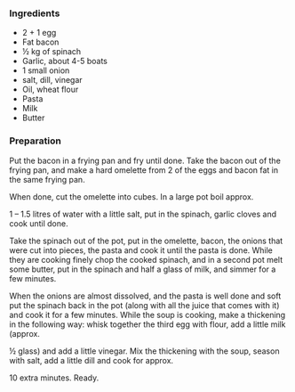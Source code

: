 
### Ingredients
- 2 + 1 egg
- Fat bacon
- ½ kg of spinach
- Garlic, about 4-5 boats
- 1 small onion
- salt, dill, vinegar
- Oil, wheat flour
- Pasta
- Milk
- Butter

### Preparation
Put the bacon in a frying pan and fry until done. Take the bacon out of the frying pan, and make a hard omelette from 2 of the eggs and bacon fat in the same frying pan.

 When done, cut the omelette into cubes. In a large pot boil approx.

 1 – 1.5 litres of water with a little salt, put in the spinach, garlic cloves and cook until done.

 Take the spinach out of the pot, put in the omelette, bacon, the onions that were cut into pieces, the pasta and cook it until the pasta is done. While they are cooking finely chop the cooked spinach, and in a second pot melt some butter, put in the spinach and half a glass of milk, and simmer for a few minutes.

 When the onions are almost dissolved, and the pasta is well done and soft put the spinach back in the pot (along with all the juice that comes with it) and cook it for a few minutes. While the soup is cooking, make a thickening in the following way: whisk together the third egg with flour, add a little milk (approx.

 ½ glass) and add a little vinegar. Mix the thickening with the soup, season with salt, add a little dill and cook for approx.

 10 extra minutes. Ready.

  